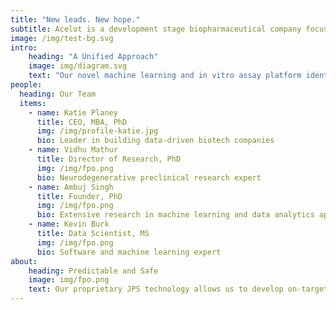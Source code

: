 ```yaml
---
title: "New leads. New hope."
subtitle: Acelot is a development stage biopharmaceutical company focused on therapies for Alzheimer’s Disease and central nervous system disorders. 
image: /img/test-bg.svg
intro:
    heading: "A Unified Approach"
    image: img/diagram.svg
    text: "Our novel machine learning and in vitro assay platform identifies small molecules that act specifically upon toxic forms of proteins found in neurodegenerative diseases."
people:
  heading: Our Team
  items:
    - name: Katie Planey
      title: CEO, MBA, PhD
      img: /img/profile-katie.jpg
      bio: Leader in building data-driven biotech companies
    - name: Vidhu Mathur
      title: Director of Research, PhD
      img: /img/fpo.png
      bio: Neurodegenerative preclinical research expert
    - name: Ambuj Singh
      title: Founder, PhD
      img: /img/fpo.png
      bio: Extensive research in machine learning and data analytics applied to biology and chemistry
    - name: Kevin Burk
      title: Data Scientist, MS
      img: /img/fpo.png
      bio: Software and machine learning expert
about:
    heading: Predictable and Safe
    image: img/fpo.png
    text: Our proprietary JPS technology allows us to develop on-target therapies with a high degree of therapeutic predictability. Acelot's drug discovery pipeline includes several compound families for Alzheimer's disease. These compounds span a variety of mechanisms-of-action and have been validated in a number of in vitro assays to date.
---
```


